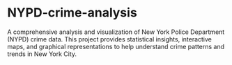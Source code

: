 # NYPD-crime-analysis
A comprehensive analysis and visualization of New York Police Department (NYPD) crime data. This project provides statistical insights, interactive maps, and graphical representations to help understand crime patterns and trends in New York City.
